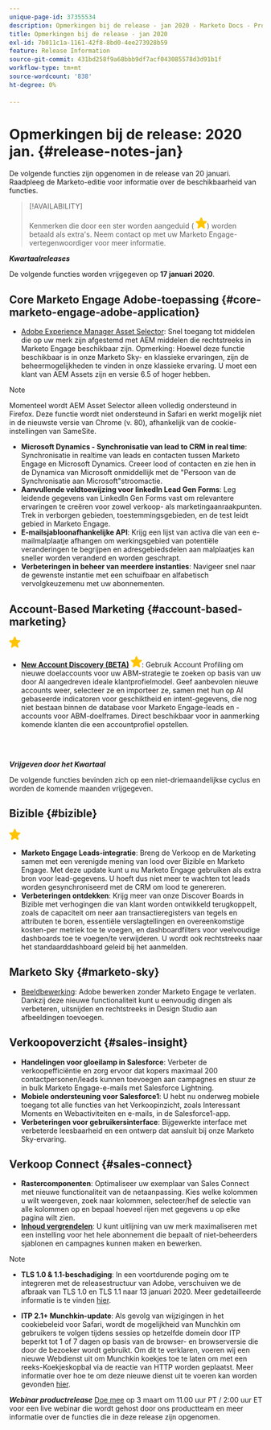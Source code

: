 ```yaml
---
unique-page-id: 37355534
description: Opmerkingen bij de release - jan 2020 - Marketo Docs - Productdocumentatie
title: Opmerkingen bij de release - jan 2020
exl-id: 7b011c1a-1161-42f8-8bd0-4ee273928b59
feature: Release Information
source-git-commit: 431bd258f9a68bbb9df7acf043085578d3d91b1f
workflow-type: tm+mt
source-wordcount: '838'
ht-degree: 0%

---
```


# Opmerkingen bij de release: 2020 jan. {#release-notes-jan}

De volgende functies zijn opgenomen in de release van 20 januari. Raadpleeg de Marketo-editie voor informatie over de beschikbaarheid van functies.

>[!AVAILABILITY]
>
>Kenmerken die door een ster worden aangeduid ( ![(ster)](assets/yellow-star.png)) worden betaald als extra&#39;s. Neem contact op met uw Marketo Engage-vertegenwoordiger voor meer informatie.

**_Kwartaalreleases_**

De volgende functies worden vrijgegeven op **17 januari 2020**.

## Core Marketo Engage Adobe-toepassing {#core-marketo-engage-adobe-application}

* [Adobe Experience Manager Asset Selector](/help/marketo/product-docs/adobe-experience-cloud-integrations/importing-assets-with-adobe-experience-manager.md): Snel toegang tot middelen die op uw merk zijn afgestemd met AEM middelen die rechtstreeks in Marketo Engage beschikbaar zijn. Opmerking: Hoewel deze functie beschikbaar is in onze Marketo Sky- en klassieke ervaringen, zijn de beheermogelijkheden te vinden in onze klassieke ervaring. U moet een klant van AEM Assets zijn en versie 6.5 of hoger hebben.

>[!NOTE]
>
>Momenteel wordt AEM Asset Selector alleen volledig ondersteund in Firefox. Deze functie wordt niet ondersteund in Safari en werkt mogelijk niet in de nieuwste versie van Chrome (v. 80), afhankelijk van de cookie-instellingen van SameSite.

* **Microsoft Dynamics - Synchronisatie van lead to CRM in real time**: Synchronisatie in realtime van leads en contacten tussen Marketo Engage en Microsoft Dynamics. Creeer lood of contacten en zie hen in de Dynamica van Microsoft onmiddellijk met de &quot;Persoon van de Synchronisatie aan Microsoft&quot;stroomactie.
* **Aanvullende veldtoewijzing voor linkedIn Lead Gen Forms**: Leg leidende gegevens van LinkedIn Gen Forms vast om relevantere ervaringen te creëren voor zowel verkoop- als marketingaanraakpunten. Trek in verborgen gebieden, toestemmingsgebieden, en de test leidt gebied in Marketo Engage.
* **E-mailsjabloonafhankelijke API**: Krijg een lijst van activa die van een e-mailmalplaatje afhangen om werkingsgebied van potentiële veranderingen te begrijpen en adresgebiedsdelen aan malplaatjes kan sneller worden veranderd en worden geschrapt.
* **Verbeteringen in beheer van meerdere instanties**: Navigeer snel naar de gewenste instantie met een schuifbaar en alfabetisch vervolgkeuzemenu met uw abonnementen.

## Account-Based Marketing {#account-based-marketing}

![(ster)](assets/yellow-star.png)

* **[New Account Discovery (BETA)](https://docs.marketo.com/x/WQA6Ag) ![(ster)](assets/yellow-star.png)**: Gebruik Account Profiling om nieuwe doelaccounts voor uw ABM-strategie te zoeken op basis van uw door AI aangedreven ideale klantprofielmodel. Geef aanbevolen nieuwe accounts weer, selecteer ze en importeer ze, samen met hun op AI gebaseerde indicatoren voor geschiktheid en intent-gegevens, die nog niet bestaan binnen de database voor Marketo Engage-leads en -accounts voor ABM-doelframes. Direct beschikbaar voor in aanmerking komende klanten die een accountprofiel opstellen.

<br> 

**_Vrijgeven door het Kwartaal_**

De volgende functies bevinden zich op een niet-driemaandelijkse cyclus en worden de komende maanden vrijgegeven.

## Bizible {#bizible}

![(ster)](assets/yellow-star.png)

* **Marketo Engage Leads-integratie**: Breng de Verkoop en de Marketing samen met een verenigde mening van lood over Bizible en Marketo Engage. Met deze update kunt u nu Marketo Engage gebruiken als extra bron voor lead-gegevens. U hoeft dus niet meer te wachten tot leads worden gesynchroniseerd met de CRM om lood te genereren.
* **Verbeteringen ontdekken**: Krijg meer van onze Discover Boards in Bizible met verhogingen die van klant worden ontwikkeld terugkoppelt, zoals de capaciteit om neer aan transactieregisters van tegels en attributen te boren, essentiële verslagtellingen en overeenkomstige kosten-per metriek toe te voegen, en dashboardfilters voor veelvoudige dashboards toe te voegen/te verwijderen. U wordt ook rechtstreeks naar het standaarddashboard geleid bij het aanmelden.

## Marketo Sky {#marketo-sky}

* [Beeldbewerking](https://experienceleague.adobe.com/docs/marketo/sky/design-studio/marketo-image-editor.html?lang=en#design-studio): Adobe bewerken zonder Marketo Engage te verlaten. Dankzij deze nieuwe functionaliteit kunt u eenvoudig dingen als verbeteren, uitsnijden en rechtstreeks in Design Studio aan afbeeldingen toevoegen.

## Verkoopoverzicht {#sales-insight}

* **Handelingen voor gloeilamp in Salesforce**: Verbeter de verkoopefficiëntie en zorg ervoor dat kopers maximaal 200 contactpersonen/leads kunnen toevoegen aan campagnes en stuur ze in bulk Marketo Engage-e-mails met Salesforce Lightning.
* **Mobiele ondersteuning voor Salesforce1**: U hebt nu onderweg mobiele toegang tot alle functies van het Verkoopinzicht, zoals Interessant Moments en Webactiviteiten en e-mails, in de Salesforce1-app.
* **Verbeteringen voor gebruikersinterface**: Bijgewerkte interface met verbeterde leesbaarheid en een ontwerp dat aansluit bij onze Marketo Sky-ervaring.

## Verkoop Connect {#sales-connect}

* **Rastercomponenten**: Optimaliseer uw exemplaar van Sales Connect met nieuwe functionaliteit van de netaanpassing. Kies welke kolommen u wilt weergeven, zoek naar kolommen, selecteer/hef de selectie van alle kolommen op en bepaal hoeveel rijen met gegevens u op elke pagina wilt zien.
* **[Inhoud vergrendelen](/help/marketo/product-docs/marketo-sales-connect/admin/content-lockdown.md)**: U kunt uitlijning van uw merk maximaliseren met een instelling voor het hele abonnement die bepaalt of niet-beheerders sjablonen en campagnes kunnen maken en bewerken.

>[!NOTE]
>
>* **TLS 1.0 &amp; 1.1-beschadiging**: In een voortdurende poging om te integreren met de releasestructuur van Adobe, verschuiven we de afbraak van TLS 1.0 en TLS 1.1 naar 13 januari 2020. Meer gedetailleerde informatie is te vinden [hier](https://nation.marketo.com/docs/DOC-7059-tls-10-11-deprecation-faq).
>
>* **ITP 2.1+ Munchkin-update**: Als gevolg van wijzigingen in het cookiebeleid voor Safari, wordt de mogelijkheid van Munchkin om gebruikers te volgen tijdens sessies op hetzelfde domein door ITP beperkt tot 1 of 7 dagen op basis van de browser- en browserversie die door de bezoeker wordt gebruikt. Om dit te verklaren, voeren wij een nieuwe Webdienst uit om Munchkin koekjes toe te laten om met een reeks-Koekjeskopbal via de reactie van HTTP worden geplaatst. Meer informatie over hoe te om deze nieuwe dienst uit te voeren kan worden gevonden [hier](https://nation.marketo.com/docs/DOC-7351).

**_Webinar productrelease_** [Doe mee](https://engage.marketo.com/Jan_Feb_20_Release_Webinar_Registration.html) op 3 maart om 11.00 uur PT / 2:00 uur ET voor een live webinar die wordt gehost door ons productteam en meer informatie over de functies die in deze release zijn opgenomen.

